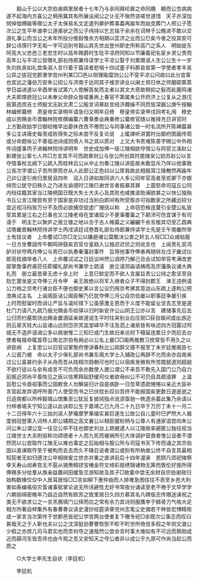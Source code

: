 <!-- { "loadSidebar": true } -->
　　榖山于公以大宗伯谢病里居者十七年乃与余同拜纶扉之命同趣　朝而公忽病病遂不起海内方喜公之柄用冀其有所展设闻公之讣无不愀然咨嗟世道惜　天子亦深加悯悼恤赙踰等赠公太子太保易名文定遣列卿护葬事葢再踰年而始克葬门人邢公子愿次公之生平年谱李公道甫状之而公子纬持以乞志铭于余余在词林于公晚进不敢以交游礼事公而当公之末年所投分推毂惟余方相期以匡济之业而公巳矣今者之役其安可辞公讳慎行字无垢一字可远别号榖山其先世出登州即史所称高门之系人　明始徙东阿高大父忠邑三老忠生时以高年赐爵时生玭平凉府同知以节廉着祀名宦乡贤公贵而高年公与平凉公皆赠礼部右侍郎兼侍读学士平凉公娶于刘累赠淑人生公公生十一岁失刘执丧如礼尝条淑人言行着于篇读者悲咽十四试童子科郡县皆第一学使者孝丰吴公异之拔冠兖郡隶学宫州判某□□邑以侧理隃糜饷公公不受平凉公问故曰此分宜客也宜远之藩伯万安朱公招公与济南于达同其子维京讲业以闽士郑日休之师磨砺熏蒸学日益进遂以辛酉举省试第六人佹解首矣而主者以其文大奇故稍抑之髫而赴鹿鸣诸大夫即席欲冠公以未奉父命辞众皆嗟重再上春官不第属朱公开府济上公复从之游戊辰第选庶吉士师殷文庄赵文肃二公殷言词章赵言经济趣操不同而皆深器公庚午授翰林编修纂修　肃皇帝实录明年请急归又明年召修　穆皇帝实录甲戍同考礼闱　穆史成以劳赐金币晋翰林院修撰编纂六曹章奏会典重修公纂修官随以推择充日讲官时　上方勤政励学日御经帷早出晏休孜孜不倦而公与同事诸公皆一时名流所开陈裨葢甚多公主讲唐史每至成败得失之际未尝不反复论说　上辄竦听讲罢时出御府图画传观或分命题咏公不善临池诗成则倩人书之具以质对　上又大书责难陈善字赐公中外相传诩盛事丙子进翰林院侍讲明年　世史成加俸一级江陵相欲夺情公与同官兰溪赵公新建张公辈七人共□方言其不可而疏章则公与张公所创其时毘陵吴公妨苏赵公以言夺情事杖北阙下公疏入而桂林吕公从中止勿奏江陵以讲臣故未敢显斥乃佯以他事致公丧次字谓公子吾所厚而亦从人此耶公正色曰以公厚我故此相报耳江陵艴然再踰年己卯公遂引疾归里居且四年　诏入日讲如故同讲六人多公同年官高者至贰卿下亦银绯而公犹守旧秩久之乃进左谕德时江陵巳谢世言者振暴其罪　上震怒命司寇丘公同内珰往籍其家当江陵柄国日既大失士大夫心及其败也咸推波助澜欲甚之以快公独贻书丘公言江陵尝有劳于国家是非功过当别白即间有所受取亦可指数家之所藏远较分宜近视冯珰皆万分不及而必欲捕空捉虚广搜括以称　上命窃恐株连蔓引全楚公私皆受其累是江右之巳事也又江陵老母在堂诸孤少不更事覆巢之下颠沛可伤宜谋于有司请于　明主乞以聚庐之居立锥之地以合于古人帷葢之义纚纚千余言极其切至乙酉典试南畿晋翰林院侍讲学士丙戌读廷试卷晋礼部右侍郎兼侍读学士先是壬午南畿所举士有挂议者　上命覆试□宗□沈公以嫌避诸公莫敢决公衷之轩五人轻□□众咸帖服一日方坐曹諠传午朝鸣钟鼓矣百官仓皇趋入公独迟迟侦之则讹言也　上闻责礼官鸿胪对状夺两月俸公与焉巳以执奏秦藩封事忤　旨用他事夺俸者再随转左戊子畿试仪郎高桂摘举者八人　上命覆试试之日廷议哄然公调停乃解己丑会试知举官考满改吏部掌詹事府甫莅任即擢礼部尚书兼学士疏请　册立请郊庙请祷雨及宗藩条议诸大典礼而　册立最恳章无虑十余上时　上意巳默定而不欲人言屡旨责公公持之愈坚至自劾乞罢坐是又夺俸三月令甲　亲王故绝以将军入继者众子不得封郡王　渖王违例请公力格之京考行诸台臣不便也御史某以言公议仍用京考拂其意迨山东疏上遂构公预泄典试主名　上谕阁臣诘公阁臣解乃巳犹夺俸三月公自宗伯屡以职事廷争屡引疾　上时而慰留时而诮让严旨与温纶错下公虽感激主恩而于义度不能留业坚去志至是遂杜门力请凡九疏乃报允赐金币给驿以归时新安许公山阴王公亦以言　建储事先后去公归而扫墓筑场出赐金置酒延亲故道说生平时往来别业白庄观□获自娱间或出游近则云翠天柱大山监诸山远则岱宗灵嵓邹峄华不注及泗上诸泉皆有咏述四方冠葢过阿城无不造庐请谒公多以病谢惟二三知巳或门生故旧来访则下榻留连累日夕而后去台使者每报命辄首荐公南北宗伯有阙必以公名上屡□□阁再推教习庶常皆不用久之以讲臣阙　上复思公以旧官诏掌詹府使讲春秋比公疏辞又寝不报至丁未岁廷推阁臣七人公首乃被　命以太子少保礼部尚书兼东阁大学士入辅政公再辞不允而余亦自南来过公公喜甚约余子从舟而吾从陆相次趋朝可也时公以宿疾发微有所苦既就道则趦趄不欲行徒以与余有成言不可负而余亦数使人邀公谓公不来吾不敢先入国门公乃自力前抵近郊尚平善陛见之辰以怯寒拜起舒缓司仪者欲毋纠公不可仍自具疏请罪　上温旨慰公令亟视事而公固敕舍人勿解装归计自是病卧一日忽草遗疏惓惓以亲近大臣补言官起发弃请呼所善门人使受而书之巳伏枕长叹曰吾终不能报国矣更数日遂逝逝之日适南都以所梓榖城山馆集至公犹反复披阅指点讹谬亟驰一帙遗余葢此集乃余请以付梓者嗟夫宁知公遂以此诀耶公生于嘉靖乙已九月二十九日卒于万历丁未十一月二十二日得年六十三始刘淑人梦庵摩罗果缀实甚巨遂生公故公自儿童时巳俨然大人器度弱冠登第入词林人即公辅期之高文襄公以相臣握权柄与公尊人有通家谊尝向朱公问公朱公谓公宜一往见公卒不往也御史刘台上疏被逮人以江陵故率避匿公独往视当江陵世士大夫附丽称功颂德者十人而九死而被祸所引大体调护营救者惟公谈者不谓然而以公尝取忤江陵无以难也事定之后始相与服公所与司寇书天下传而诵之其宗伯固以直谏取忤至于被构而去去而久不陵召说者谓公或别有所枘凿公终不自言其最相知契者无如归德沈公卒相继爰立世亦并重之直讲前后十四年渥承　恩顾凡郊祀陵祭幸天寿山阅寿宫无不扈从锡赉精镠宝楮金符文绮彩扇绣锦诸物无筭而敦伦好施所得俸赐多分给羣从族亲益置祠田缓急交游知故及其子□故槖中尝无余财自宗伯谢政归始构数椽仅仅中人居耳居恒□□言如柳下惠仲由而人排难急困往往不吝至乡邑大利害如条编徭役灾眚诸事抵掌论说无所讳避性尤好书常夜分诵读至老不倦于文早学学六朝丽绵密晚年乃益近自然有欧苏之致里居日久四方慕其名凡碑版志传赠送诔祝之类无不欲求公之一言羔鴈填门公择而应之常有余力其诗则服膺李于鳞骨力气格大足相方所著自梓集外有春曹奏议读史漫抄经筵讲章兖州志笔尘史摘若干种皆宏博精核成一家言当次第传于世郡邑皆祀公学宫两台使者复下檄专祀□余既次公事志而叹曰甚哉天之于人靳也夫以公之沈深挺劲謇謇恢恢不畛不町世所倚信多假之年则文潞公少假之亦庶几司马君实也而柰何夺之速哉然公尝余言时事大难如有不可远而蔡刚成近而薛河东皆吾师也由今观之吾又安知天之夺公者非以成公乎九原可作尚当起公而质之 

　　○大学士李先生自状（李廷机） 

　　李廷机 
